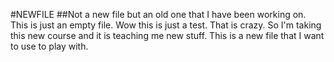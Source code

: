 #NEWFILE
##Not a new file but an old one that I have been working on.
This is just an empty file. Wow this is just a test. That is crazy.
So I'm taking this new course and it is teaching me new stuff.
This is a new file that I want to use to play with.

